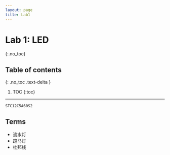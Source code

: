 ```yaml
---
layout: page
title: Lab1
---
```


# Lab 1: LED
{:.no_toc}

## Table of contents
{: .no_toc .text-delta }

1. TOC
{:toc}

---


`STC12C5A60S2`

## Terms

-   流水灯
-   跑马灯
-   杜邦线

